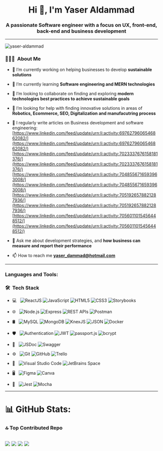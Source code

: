 <h1 align="center">Hi 👋, I'm Yaser Aldammad</h1>
<h3 align="center">A passionate Software engineer with a focus on UX, front-end, back-end and business development</h3>

---
<p align="left"> <img src="https://komarev.com/ghpvc/?username=yaser-aldammad&label=Profile%20views&color=0e75b6&style=flat" alt="yaser-aldammad" /> </p>

<h3> 👨🏻‍💻 &nbsp;About Me </h3>

- 🔭 I’m currently working on helping businesses to develop **sustainable solutions**

- 🌱 I’m currently learning **Software engineering and MERN technologies**

- 👯 I’m looking to collaborate on finding and exploring **modern technologies best practices to achieve sustainable goals**

- 🤝 I’m looking for help with finding innovative solutions in areas of **Robotics, Ecommerce, SEO, Digitalization and manufacutring process**

- 📝 I regularly write articles on Business development and software engineering: [https://www.linkedin.com/feed/update/urn:li:activity:6976279606546862082/](https://www.linkedin.com/feed/update/urn:li:activity:6976279606546862082/) [https://www.linkedin.com/feed/update/urn:li:activity:7023337676158181376/](https://www.linkedin.com/feed/update/urn:li:activity:7023337676158181376/) [https://www.linkedin.com/feed/update/urn:li:activity:7048556716593963008/](https://www.linkedin.com/feed/update/urn:li:activity:7048556716593963008/) [https://www.linkedin.com/feed/update/urn:li:activity:7051926578821287936/](https://www.linkedin.com/feed/update/urn:li:activity:7051926578821287936/) [https://www.linkedin.com/feed/update/urn:li:activity:7056011015456448512/](https://www.linkedin.com/feed/update/urn:li:activity:7056011015456448512/) 

- 💬 Ask me about development strategies, and **how business can measure and report their performance**

- 📫 How to reach me **yaser_dammad@hotmail.com**
---
<h3 align="left">Languages and Tools:</h3>
<h3> 🛠 &nbsp;Tech Stack</h3>


- 💻 &nbsp;
  ![ReactJS](https://img.shields.io/badge/-ReactJS-333333?style=flat&logo=react)
  ![JavaScript](https://img.shields.io/badge/-JavaScript-333333?style=flat&logo=javascript)
  ![HTML5](https://img.shields.io/badge/-HTML5-333333?style=flat&logo=HTML5)
  ![CSS3](https://img.shields.io/badge/-CSS3-333333?style=flat&logo=CSS3&logoColor=1572B6)
  ![Storybooks](https://img.shields.io/badge/-Storybooks-333333?style=flat&logo=Storybook)
  
- 🌐 &nbsp;
  ![Node.js](https://img.shields.io/badge/-Node.js-333333?style=flat&logo=node.js)
  ![Express](https://img.shields.io/badge/-Express-333333?style=flat&logo=Express)
  ![REST APIs](https://img.shields.io/badge/-REST%20APIs-333333?style=flat&logo=api)
  ![Postman](https://img.shields.io/badge/-Postman-333333?style=flat&logo=Postman)

- 🛢 &nbsp;
  ![MySQL](https://img.shields.io/badge/-MySQL-333333?style=flat&logo=mysql)
  ![MongoDB](https://img.shields.io/badge/-MongoDB-333333?style=flat&logo=mongodb)
  ![KnexJS](https://img.shields.io/badge/-KnexJS-333333?style=flat&logo=knexjs)
  ![JSON](https://img.shields.io/badge/-JSON-333333?style=flat&logo=json)
  ![Docker](https://img.shields.io/badge/-Docker-333333?style=flat&logo=Docker)
  
- 🛡️ &nbsp;
  ![Authentication](https://img.shields.io/badge/-Authentication-333333?style=flat&logo=Auth0)
  ![JWT](https://img.shields.io/badge/-JWT-333333?style=flat&logo=json-web-tokens)
  ![passport.js](https://img.shields.io/badge/-passport.js-333333?style=flat&logo=passport)
  ![bcrypt](https://img.shields.io/badge/-bcrypt-333333?style=flat&logo=lock)

- 📝 &nbsp;
  ![JSDoc](https://img.shields.io/badge/-JSDoc-333333?style=flat&logo=JSDoc)
  ![Swagger](https://img.shields.io/badge/-Swagger-333333?style=flat&logo=swagger)

- ⚙️ &nbsp;
  ![Git](https://img.shields.io/badge/-Git-333333?style=flat&logo=git)
  ![GitHub](https://img.shields.io/badge/-GitHub-333333?style=flat&logo=github)
  ![Trello](https://img.shields.io/badge/-Trello-333333?style=flat&logo=Trello)
 
- 🔧 &nbsp;
  ![Visual Studio Code](https://img.shields.io/badge/-Visual%20Studio%20Code-333333?style=flat&logo=visual-studio-code&logoColor=007ACC)
  ![JetBrains Space](https://img.shields.io/badge/-JetBrains%20Space-333333?style=flat&logo=JetBrains)
 
- 🖥 &nbsp;
  ![Figma](https://img.shields.io/badge/-Figma-333333?style=flat&logo=figma)
  ![Canva](https://img.shields.io/badge/-Canva-333333?style=flat&logo=canva)
  
- 🧪 &nbsp;
  ![Jest](https://img.shields.io/badge/-Jest-333333?style=flat&logo=jest)
  ![Mocha](https://img.shields.io/badge/-Mocha-333333?style=flat&logo=mocha)
---
# 📊 GitHub Stats:
### 🔝 Top Contributed Repo
![](https://github-contributor-stats.vercel.app/api?username=Yaser-Aldammad&limit=5&theme=onedark&combine_all_yearly_contributions=true)
![](https://github-readme-stats.vercel.app/api?username=Yaser-Aldammad&theme=react&hide_border=false&include_all_commits=false&count_private=true)
![](https://github-readme-streak-stats.herokuapp.com/?user=Yaser-Aldammad&theme=react&hide_border=false)
![](https://github-readme-stats.vercel.app/api/top-langs/?username=Yaser-Aldammad&theme=react&hide_border=false&include_all_commits=false&count_private=true&layout=compact)
---
